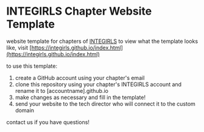 # INTEGIRLS Chapter Website Template
website template for chapters of [INTEGIRLS](https://www.integirls.org/)
to view what the template looks like, visit [https://integirls.github.io/index.html](https://integirls.github.io/index.html)

to use this template:
1. create a GitHub account using your chapter's email
2. clone this repository using your chapter's INTEGIRLS account and rename it to \[accountname\].github.io
3. make changes as necessary and fill in the template!
4. send your website to the tech director who will connect it to the custom domain

contact us if you have questions!
